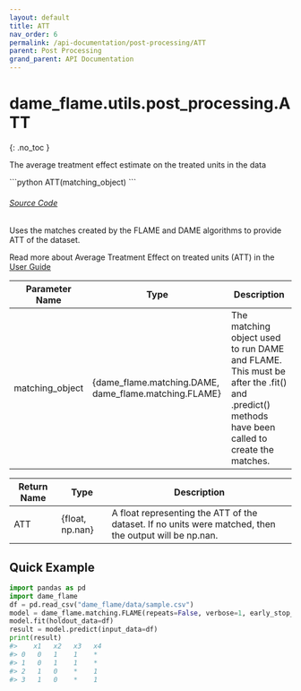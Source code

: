```yaml
---
layout: default
title: ATT
nav_order: 6
permalink: /api-documentation/post-processing/ATT
parent: Post Processing
grand_parent: API Documentation
---
```


# dame_flame.utils.post_processing.ATT
{: .no_toc }
 
The average treatment effect estimate on the treated units in the data


<div class="code-example" markdown="1">
```python
ATT(matching_object)
```
</div>
<div id="source" class="language-markdown highlighter-rouge">
  <a class="number" href="#SourceCode"></a> 
  <a href="https://github.com/almost-matching-exactly/DAME-FLAME-Python-Package/blob/master/dame_flame/utils/post_processing.py#L36">
    <h6><u>Source Code</u></h6>
  </a>
</div>

Uses the matches created by the FLAME and DAME algorithms to provide ATT of the dataset.

Read more about Average Treatment Effect on treated units (ATT) in the [User Guide](../user-guide/Treatment-Effects.html)


| Parameter Name   | Type | Description |
|------------------|---------------------------------------------|---------|
| matching_object | {dame_flame.matching.DAME, dame_flame.matching.FLAME} | The matching object used to run DAME and FLAME. This must be after the .fit() and .predict() methods have been called to create the matches. |


| Return Name | Type | Description  |
|-------------|------| --------------------------------------------------------------------|
| ATT    | {float, np.nan} | A float representing the ATT of the dataset. If no units were matched, then the output will be np.nan. |


## Quick Example

```python
import pandas as pd
import dame_flame
df = pd.read_csv("dame_flame/data/sample.csv")
model = dame_flame.matching.FLAME(repeats=False, verbose=1, early_stop_iterations=False)
model.fit(holdout_data=df)
result = model.predict(input_data=df)
print(result)
#>    x1   x2   x3   x4
#> 0   0   1    1    *     
#> 1   0   1    1    *     
#> 2   1   0    *    1     
#> 3   1   0    *    1     
```
